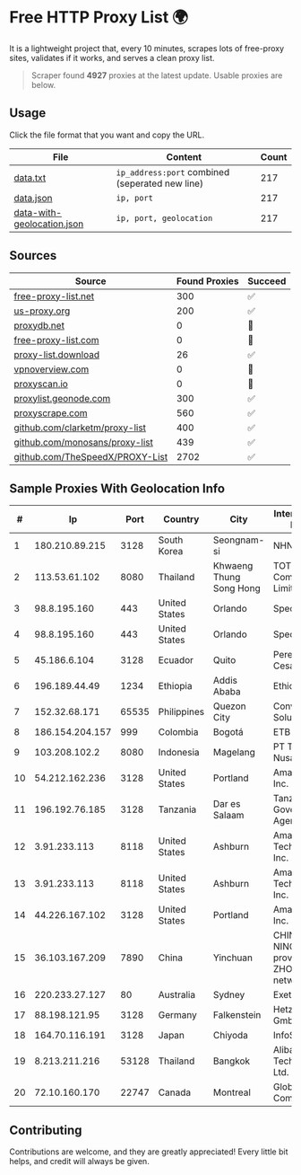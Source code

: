
# Free HTTP Proxy List 🌍

It is a lightweight project that, every 10 minutes, scrapes lots of free-proxy sites, validates if it works, and serves a clean proxy list.


> Scraper found **4927** proxies at the latest update. Usable proxies are below.

## Usage

Click the file format that you want and copy the URL.


|File|Content|Count|
|----|-------|-----|
|[data.txt](https://raw.githubusercontent.com/themiralay/Proxy-List-World/master/data.txt)|`ip_address:port` combined (seperated new line)|217|
|[data.json](https://raw.githubusercontent.com/themiralay/Proxy-List-World/master/data.json)|`ip, port`|217|
|[data-with-geolocation.json](https://raw.githubusercontent.com/themiralay/Proxy-List-World/master/data-with-geolocation.json)|`ip, port, geolocation`|217|

## Sources

|Source|Found Proxies|Succeed|
|------|-------------|-------|
|[free-proxy-list.net](https://free-proxy-list.net)|300|✅|
|[us-proxy.org](https://www.us-proxy.org)|200|✅|
|[proxydb.net](http://proxydb.net)|0|🚫|
|[free-proxy-list.com](https://free-proxy-list.com/?page=&port=&type%5B%5D=http&type%5B%5D=https&up_time=0&search=Search)|0|🚫|
|[proxy-list.download](https://www.proxy-list.download/HTTP)|26|✅|
|[vpnoverview.com](https://vpnoverview.com/privacy/anonymous-browsing/free-proxy-servers)|0|🚫|
|[proxyscan.io](https://www.proxyscan.io)|0|🚫|
|[proxylist.geonode.com](https://proxylist.geonode.com/api/proxy-list?limit=300&page=1&sort_by=lastChecked&sort_type=desc&protocols=http,https)|300|✅|
|[proxyscrape.com](https://api.proxyscrape.com/v2/?request=displayproxies&protocol=http&timeout=10000&country=all&ssl=all&anonymity=all)|560|✅|
|[github.com/clarketm/proxy-list](https://raw.githubusercontent.com/clarketm/proxy-list/master/proxy-list-raw.txt)|400|✅|
|[github.com/monosans/proxy-list](https://raw.githubusercontent.com/monosans/proxy-list/main/proxies/http.txt)|439|✅|
|[github.com/TheSpeedX/PROXY-List](https://raw.githubusercontent.com/TheSpeedX/PROXY-List/master/http.txt)|2702|✅|


## Sample Proxies With Geolocation Info

|#|Ip|Port|Country|City|Internet Service Provider|
|-|--|----|-------|----|-------------------------|
|1|180.210.89.215|3128|South Korea|Seongnam-si|NHNCLOUD|
|2|113.53.61.102|8080|Thailand|Khwaeng Thung Song Hong|TOT Public Company Limited|
|3|98.8.195.160|443|United States|Orlando|Spectrum|
|4|98.8.195.160|443|United States|Orlando|Spectrum|
|5|45.186.6.104|3128|Ecuador|Quito|Perez Tito Julio Cesar|
|6|196.189.44.49|1234|Ethiopia|Addis Ababa|Ethiotelecom|
|7|152.32.68.171|65535|Philippines|Quezon City|Converge ICT Solution Inc|
|8|186.154.204.157|999|Colombia|Bogotá|ETB - Colombia|
|9|103.208.102.2|8080|Indonesia|Magelang|PT Tidar Lintas Nusa|
|10|54.212.162.236|3128|United States|Portland|Amazon.com, Inc.|
|11|196.192.76.185|3128|Tanzania|Dar es Salaam|Tanzania e-Government Agency|
|12|3.91.233.113|8118|United States|Ashburn|Amazon Technologies Inc.|
|13|3.91.233.113|8118|United States|Ashburn|Amazon Technologies Inc.|
|14|44.226.167.102|3128|United States|Portland|Amazon.com, Inc.|
|15|36.103.167.209|7890|China|Yinchuan|CHINANET NINGXIA province ZHONGWEI IDC network|
|16|220.233.27.127|80|Australia|Sydney|Exetel Pty Ltd|
|17|88.198.121.95|3128|Germany|Falkenstein|Hetzner Online GmbH|
|18|164.70.116.191|3128|Japan|Chiyoda|InfoSphere|
|19|8.213.211.216|53128|Thailand|Bangkok|Alibaba (US) Technology Co., Ltd.|
|20|72.10.160.170|22747|Canada|Montreal|GloboTech Communications|



## Contributing

Contributions are welcome, and they are greatly appreciated! Every
little bit helps, and credit will always be given.

